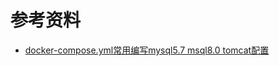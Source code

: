 



# 参考资料
- [docker-compose.yml常用编写mysql5.7 msql8.0 tomcat配置](https://blog.csdn.net/qq_40770950/article/details/98994316)